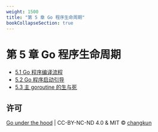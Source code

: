 ```yaml
---
weight: 1500
title: "第 5 章 Go 程序生命周期"
bookCollapseSection: true
---
```


# 第 5 章 Go 程序生命周期

- [5.1 Go 程序编译流程](./compile.md)
- [5.2 Go 程序启动引导](./boot.md)
- [5.3 主 goroutine 的生与死](./main.md)

## 许可

[Go under the hood](https://github.com/changkun/go-under-the-hood) | CC-BY-NC-ND 4.0 & MIT &copy; [changkun](https://changkun.de)
